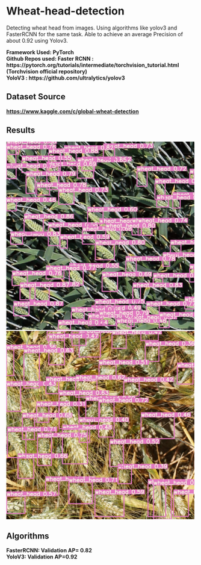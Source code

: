 # Wheat-head-detection
Detecting wheat head from images. Using algorithms like yolov3 and FasterRCNN for the same task. Able to achieve an average Precision of about 0.92 using Yolov3.

<b>
<b>Framework Used:</b> PyTorch <br>
<b>Github Repos used:</b>
Faster RCNN : https://pytorch.org/tutorials/intermediate/torchvision_tutorial.html (Torchvision official repository) <br>
YoloV3 : https://github.com/ultralytics/yolov3 <br>



## Dataset Source
https://www.kaggle.com/c/global-wheat-detection

## Results
<img src= https://github.com/arunm8489/Wheat-head-detection/blob/main/output/0d82ef017.jpg width=500 height=500>
<br>
<img src= https://github.com/arunm8489/Wheat-head-detection/blob/main/output/1a39607ca.jpg width=500 height=500>
<br>

## Algorithms
<b>FasterRCNN:</b> Validation AP= 0.82 <br>
<b>YoloV3:</b> Validation AP=0.92 <br>

